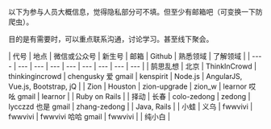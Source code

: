 以下为参与人员大概信息，觉得隐私部分可不填。但至少有邮箱吧（可变换一下防爬虫）。  

目的是有需要时，可以重点联系沟通，讨论学习。甚至线下聚会。  


| 代号 | 地点 | 微信或公众号 | 新生号 | 邮箱 | Github | 熟悉领域 | 了解领域 |
| ---- | --- | --- | --- | --- | --- | --- | --- | --- |
| 鹄思乱想 | 北京 | ThinkInCrowd | thinkingincrowd | chengusky 爱 gmail | kenspirit | Node.js | AngularJS, Vue.js, Bootstrap, jQ |
| Zion | Houston | zion-upgrade | zion_w | learnor 哎吆 gmail | learnor | | Ruby on Rails |
| 择动 | 长春 | colo-zedong | zedong | lycczzd 也是 gmail | zhang-zedong | | Java, Rails |
| 小蛙 | 义乌 | fwwvivi | fwwvivi | fwwvivi 哈哈 gmail | fwwvivi | | 纯小白 |

